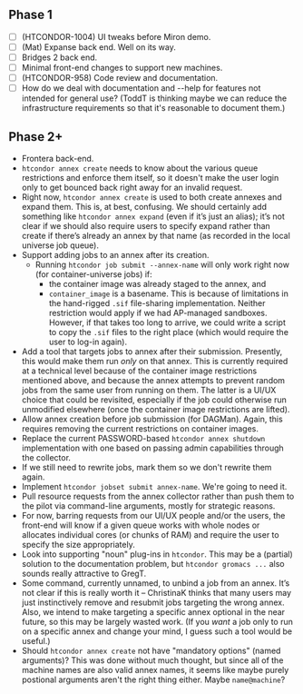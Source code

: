 Phase 1
-------

- [ ]  (HTCONDOR-1004)  UI tweaks before Miron demo.
- [ ]  (Mat)  Expanse back end.  Well on its way.
- [ ]  Bridges 2 back end.
- [ ]  Minimal front-end changes to support new machines.
- [ ]  (HTCONDOR-958)  Code review and documentation.
- [ ]  How do we deal with documentation and --help for features not intended for general use?
       (ToddT is thinking maybe we can reduce the infrastructure requirements so that it's
       reasonable to document them.)

Phase 2+
--------

- Frontera back-end.
- `htcondor annex create` needs to know about the various queue restrictions and enforce them
  itself, so it doesn't make the user login only to get bounced back right away for an invalid
  request.
- Right now, `htcondor annex create` is used to both create annexes and expand them.  This is,
  at best, confusing.  We should certainly add something like `htcondor annex expand` (even if
  it’s just an alias); it’s not clear if we should also require users to specify expand rather
  than create if there’s already an annex by that name (as recorded in the local universe job queue).
- Support adding jobs to an annex after its creation.
  - Running `htcondor job submit --annex-name` will only work right now (for container-universe jobs) if:
    - the container image was already staged to the annex, and
    - `container_image` is a basename.
    This is because of limitations in the hand-rigged `.sif` file-sharing implementation.  Neither
    restriction would apply if we had AP-managed sandboxes.  However, if that takes too long to
    arrive, we could write a script to copy the `.sif` files to the right place (which would require
    the user to log-in again).
- Add a tool that targets jobs to annex after their submission.  Presently, this would make them
  run _only_ on that annex.  This is currently required at a technical level because of the
  container image restrictions mentioned above, and because the annex attempts to prevent random jobs
  from the same user from running on them.  The latter is a UI/UX choice that could be revisited,
  especially if the job could otherwise run unmodified elsewhere (once the container image restrictions
  are lifted).
- Allow annex creation before job submission (for DAGMan).  Again, this requires removing the
  current restrictions on container images.
- Replace the current PASSWORD-based `htcondor annex shutdown` implementation with one based on
  passing admin capabilities through the collector.
- If we still need to rewrite jobs, mark them so we don't rewrite them again.
- Implement `htcondor jobset submit annex-name`.  We're going to need it.
- Pull resource requests from the annex collector rather than push them to the pilot via command-line
  arguments, mostly for strategic reasons.
- For now, barring requests from our UI/UX people and/or the users, the front-end will know if a given
  queue works with whole nodes or allocates individual cores (or chunks of RAM) and require the user
  to specify the size appropriately.
- Look into supporting "noun" plug-ins in `htcondor`.  This may be a (partial) solution to the
  documentation problem, but `htcondor gromacs ...` also sounds really attractive to GregT.
- Some command, currently unnamed, to unbind a job from an annex.  It’s not clear if this is really worth
  it – ChristinaK thinks that many users may just instinctively remove and resubmit jobs targeting the
  wrong annex.  Also, we intend to make targeting a specific annex optional in the near future, so this
  may be largely wasted work.  (If you _want_ a job only to run on a specific annex and change your mind,
  I guess such a tool would be useful.)
- Should `htcondor annex create` not have "mandatory options" (named arguments)?  This was done without
  much thought, but since all of the machine names are also valid annex names, it seems like maybe
  purely postional arguments aren't the right thing either.  Maybe `name@machine`?
